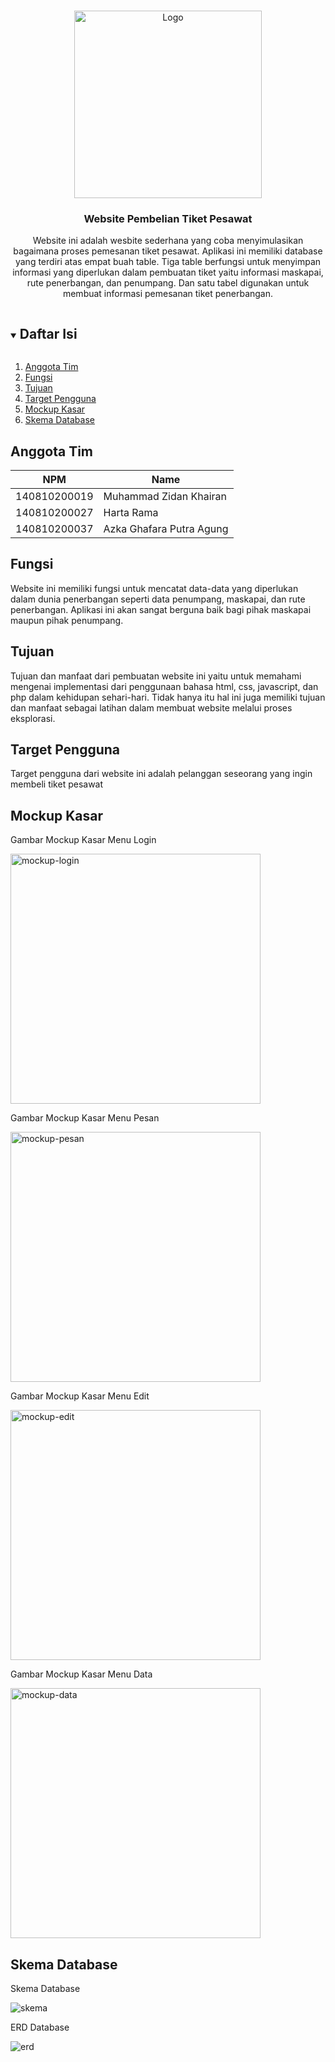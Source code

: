 <!-- Logo Proyek -->
<br />
<p align="center">
  <a href="https://github.com/github_username/repo_name">
    <img src="gambar/logo.jpg" alt="Logo" height="300">
  </a>

  <h3 align="center">Website Pembelian Tiket Pesawat</h3>

  <p align="center">
    Website ini adalah wesbite sederhana yang coba menyimulasikan bagaimana proses pemesanan tiket pesawat. Aplikasi ini memiliki database yang terdiri atas empat buah table. Tiga table berfungsi untuk menyimpan informasi yang diperlukan dalam pembuatan tiket yaitu informasi maskapai, rute penerbangan, dan penumpang. Dan satu tabel digunakan untuk membuat informasi pemesanan tiket penerbangan.
  </p>
</p>

<!-- Daftar Isi -->
<details open="open">
  <summary><h2 style="display: inline-block">Daftar Isi</h2></summary>
  <ol>
    <li><a href="#anggota-tim">Anggota Tim</a></li>
    <li><a href="#fungsi">Fungsi</a></li>
    <li><a href="#tujuan">Tujuan</a></li>
    <li><a href="#target-pengguna">Target Pengguna</a></li>
    <li><a href="#mockup-kasar">Mockup Kasar</a></li>
    <li><a href="#skema-database">Skema Database</a></li>
  </ol>
</details>

<!-- Anggota Tim -->
## Anggota Tim
| NPM           | Name                      |
| ------------- |---------------------------|
| 140810200019  | Muhammad Zidan Khairan    |
| 140810200027  | Harta Rama                |
| 140810200037  | Azka Ghafara Putra Agung  |

<!-- Fungsi -->
## Fungsi

Website ini memiliki fungsi untuk mencatat data-data yang diperlukan dalam dunia penerbangan seperti data penumpang, maskapai, dan rute penerbangan. Aplikasi ini akan sangat berguna baik bagi pihak maskapai maupun pihak penumpang.

<!-- Tujuan -->
## Tujuan

Tujuan dan manfaat dari pembuatan website ini yaitu untuk memahami mengenai implementasi dari penggunaan bahasa html, css, javascript, dan php dalam kehidupan sehari-hari. Tidak hanya itu hal ini juga memiliki tujuan dan manfaat sebagai latihan dalam membuat website melalui proses eksplorasi.

<!-- Target Pengguna -->
## Target Pengguna

Target pengguna dari website ini adalah pelanggan seseorang yang ingin membeli tiket pesawat

<!-- Mockup Kasar -->
## Mockup Kasar

Gambar Mockup Kasar Menu Login<br>

<img src="gambar/mockup_menulogin.jpg" alt="mockup-login" height="400">

Gambar Mockup Kasar Menu Pesan<br>

<img src="gambar/mockup_menupesan.jpg" alt="mockup-pesan" height="400">

Gambar Mockup Kasar Menu Edit<br>

<img src="gambar/mockup_menuedit.jpg" alt="mockup-edit" height="400">

Gambar Mockup Kasar Menu Data<br>

<img src="gambar/mockup_menudata.jpg" alt="mockup-data" height="400">

<!-- Skema Database -->
## Skema Database

Skema Database

<img src="gambar/skema_database.png" alt="skema" weight="750">

ERD Database

<img src="gambar/erd.png" alt="erd" weight="750">
